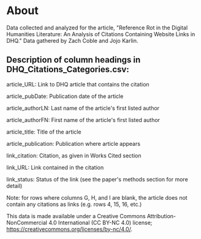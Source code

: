 # About
Data collected and analyzed for the article, "Reference Rot in the Digital Humanities Literature: An Analysis of Citations Containing Website Links in DHQ." Data gathered by Zach Coble and Jojo Karlin.

## Description of column headings in DHQ_Citations_Categories.csv:
article_URL: Link to DHQ article that contains the citation

article_pubDate: Publication date of the article

article_authorLN: Last name of the article's first listed author

article_authorFN: First name of the article's first listed author

article_title: Title of the article

article_publication: Publication where article appears

link_citation: Citation, as given in Works Cited section

link_URL: Link contained in the citation

link_status: Status of the link (see the paper's methods section for more detail)

Note: for rows where columns G, H, and I are blank, the article does not contain any citations as links (e.g. rows 4, 15, 16, etc.)

This data is made available under a Creative Commons Attribution-NonCommercial 4.0 International (CC BY-NC 4.0) license; https://creativecommons.org/licenses/by-nc/4.0/.
